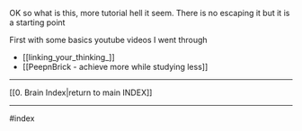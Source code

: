 OK so what is this, more tutorial hell it seem.
There is no escaping it but it is a starting point

First with some basics youtube videos I went through
- [[linking_your_thinking_]]
- [[PeepnBrick - achieve more while studying less]]

---
[[0. Brain Index|return to main INDEX]]

---
#index